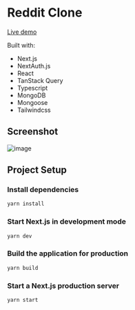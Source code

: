 # Reddit Clone

[Live demo](https://reddit-clone-alkimcaner.vercel.app/)

Built with:

- Next.js
- NextAuth.js
- React
- TanStack Query
- Typescript
- MongoDB
- Mongoose
- Tailwindcss

## Screenshot

![image](https://user-images.githubusercontent.com/17219339/234253712-722ea71f-1dd4-4229-bd09-7071486b354b.png)

## Project Setup

### Install dependencies

```bash
yarn install
```

### Start Next.js in development mode

```bash
yarn dev
```

### Build the application for production

```bash
yarn build
```

### Start a Next.js production server

```bash
yarn start
```
